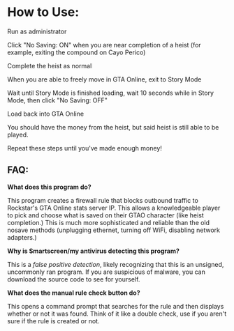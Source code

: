 # How to Use:

Run as administrator

Click "No Saving: ON" when you are near completion of a heist (for example, exiting the compound on Cayo Perico)

Complete the heist as normal

When you are able to freely move in GTA Online, exit to Story Mode

Wait until Story Mode is finished loading, wait 10 seconds while in Story Mode, then click "No Saving: OFF"

Load back into GTA Online

You should have the money from the heist, but said heist is still able to be played.

Repeat these steps until you've made enough money!

## FAQ:

**What does this program do?**

This program creates a firewall rule that blocks outbound traffic to Rockstar's GTA Online stats server IP. This allows a knowledgeable player to pick and choose what is saved on their GTAO character (like heist completion.) This is much more sophisticated and reliable than the old nosave methods (unplugging ethernet, turning off WiFi, disabling network adapters.)

**Why is Smartscreen/my antivirus detecting this program?**

This is a *false positive detection*, likely recognizing that this is an unsigned, uncommonly ran program. If you are suspicious of malware, you can download the source code to see for yourself.

**What does the manual rule check button do?**

This opens a command prompt that searches for the rule and then displays whether or not it was found. Think of it like a double check, use if you aren't sure if the rule is created or not.
